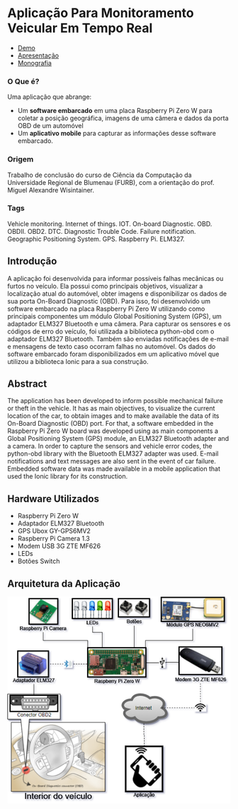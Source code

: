 # Aplicação Para Monitoramento Veicular Em Tempo Real
- <a href="https://youtu.be/3hla2eGgnB4">Demo</a>
- [Apresentação](/apresentação/tcc_bcc_2017_2_mmgsilva_MaiconMachadoGerardiDaSilva-AP.pdf)
- [Monografia](https://github.com/maiconn/tcc/raw/master/monografia/VF%20-%20Ajustes%20Finais/tcc_bcc_2017_2_mmgsilva_MaiconMachadoGerardiDaSilva-VF.pdf)

### O Que é?
Uma aplicação que abrange:
- Um **software embarcado** em uma placa Raspberry Pi Zero W para coletar a posição geográfica, imagens de uma câmera e dados da porta OBD de um automóvel
- Um **aplicativo mobile** para capturar as informações desse software embarcado.

### Origem 
Trabalho de conclusão do curso de Ciência da Computação da Universidade Regional de Blumenau (FURB), com a orientação do prof. Miguel Alexandre Wisintainer.

### Tags 
Vehicle monitoring. Internet of things. IOT. On-board Diagnostic. OBD. OBDII. OBD2. DTC. Diagnostic Trouble Code. Failure notification. Geographic Positioning System. GPS. Raspberry Pi. ELM327.

## Introdução
A aplicação foi desenvolvida para informar possíveis falhas mecânicas ou furtos no veículo. Ela possui como principais objetivos, visualizar a localização atual do automóvel, obter imagens e disponibilizar os dados de sua porta On-Board Diagnostic (OBD). Para isso, foi desenvolvido um software embarcado na placa Raspberry Pi Zero W utilizando como principais componentes um módulo Global Positioning System (GPS), um adaptador ELM327 Bluetooth e uma câmera. Para capturar os sensores e os códigos de erro do veículo, foi utilizada a biblioteca python-obd com o adaptador ELM327 Bluetooth. Também são enviadas notificações de e-mail e mensagens de texto caso ocorram falhas no automóvel. Os dados do software embarcado foram disponibilizados em um aplicativo móvel que utilizou a biblioteca Ionic para a sua construção.

## Abstract
The application has been developed to inform possible mechanical failure or theft in the vehicle. It has as main objectives, to visualize the current location of the car, to obtain images and to make available the data of its On-Board Diagnostic (OBD) port. For that, a software embedded in the Raspberry Pi Zero W board was developed using as main components a Global Positioning System (GPS) module, an ELM327 Bluetooth adapter and a camera. In order to capture the sensors and vehicle error codes, the python-obd library with the Bluetooth ELM327 adapter was used. E-mail notifications and text messages are also sent in the event of car failure. Embedded software data was made available in a mobile application that used the Ionic library for its construction. 

## Hardware Utilizados
- Raspberry Pi Zero W
- Adaptador ELM327 Bluetooth
- GPS Ubox GY-GPS6MV2
- Raspberry Pi Camera 1.3
- Modem USB 3G ZTE MF626
- LEDs
- Botões Switch

## Arquitetura da Aplicação
<kbd>
  <img src="/apresentação/2%20-%20diagrama%20de%20arquitetura.png">
</kbd>
